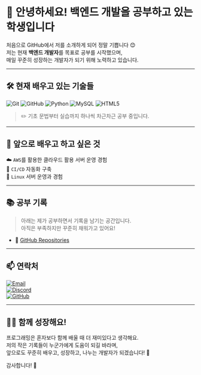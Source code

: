 # 👋 안녕하세요! 백엔드 개발을 공부하고 있는 학생입니다

처음으로 GitHub에서 저를 소개하게 되어 정말 기쁩니다 😊  
저는 현재 **백엔드 개발자**를 목표로 공부를 시작했으며,  
매일 꾸준히 성장하는 개발자가 되기 위해 노력하고 있습니다.

---

## 🛠️ 현재 배우고 있는 기술들

![Git](https://img.shields.io/badge/Git-F05032?style=flat&logo=git&logoColor=white)
![GitHub](https://img.shields.io/badge/GitHub-181717?style=flat&logo=github&logoColor=white)
![Python](https://img.shields.io/badge/Python-3776AB?style=flat&logo=python&logoColor=white)
![MySQL](https://img.shields.io/badge/MySQL-4479A1?style=flat&logo=mysql&logoColor=white)
![HTML5](https://img.shields.io/badge/HTML5-E34F26?style=flat&logo=html5&logoColor=white)

> ✏️ 기초 문법부터 실습까지 하나씩 차근차근 공부 중입니다.

---

## 🌱 앞으로 배우고 하고 싶은 것

☁️ `AWS`를 활용한 클라우드 활용 서버 운영 경험  
🔁 `CI/CD` 자동화 구축  
🐧 `Linux` 서버 운영과 경험

---

## 📚 공부 기록

> 아래는 제가 공부하면서 기록을 남기는 공간입니다.  
> 아직은 부족하지만 꾸준히 채워가고 있어요!

- 📂 [GitHub Repositories](https://github.com/unwlo)

---

## 📫 연락처

[![Email](https://img.shields.io/badge/Email-D14836?style=for-the-badge&logo=gmail&logoColor=white)](mailto:qwqerw1801@gmail.com)  
[![Discord](https://img.shields.io/badge/Discord-5865F2?style=for-the-badge&logo=discord&logoColor=white)](https://discord.com/users/572119540167868439)  
[![GitHub](https://img.shields.io/badge/GitHub-181717?style=for-the-badge&logo=github&logoColor=white)](https://github.com/un-wol)

---

## 🙋‍♀️ 함께 성장해요!

프로그래밍은 혼자보다 함께 배울 때 더 재미있다고 생각해요.  
저의 작은 기록들이 누군가에게 도움이 되길 바라며,  
앞으로도 꾸준히 배우고, 성장하고, 나누는 개발자가 되겠습니다! 💪

감사합니다! 🙏

<!--
**unwlo/unwlo** is a ✨ _special_ ✨ repository because its `README.md` (this file) appears on your GitHub profile.

Here are some ideas to get you started:

- 🔭 I’m currently working on ...
- 🌱 I’m currently learning ...
- 👯 I’m looking to collaborate on ...
- 🤔 I’m looking for help with ...
- 💬 Ask me about ...
- 📫 How to reach me: ...
- 😄 Pronouns: ...
- ⚡ Fun fact: ...
-->
